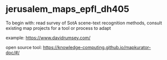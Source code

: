 # jerusalem_maps_epfl_dh405

To begin with: read survey of SotA scene-text recognition methods, consult existing map projects for a tool or process to adapt

example: https://www.davidrumsey.com/

open source tool: https://knowledge-computing.github.io/mapkurator-doc/#/
